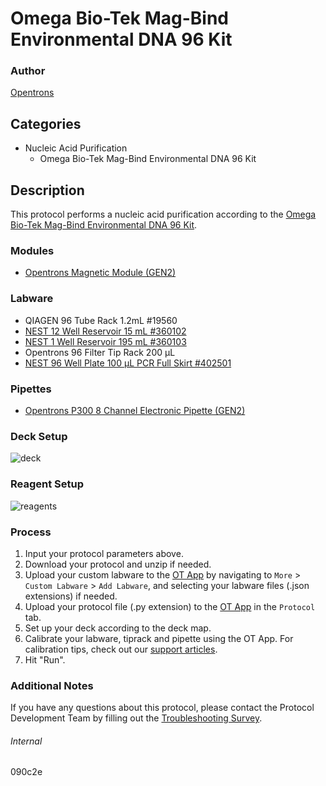 # Omega Bio-Tek Mag-Bind Environmental DNA 96 Kit


### Author
[Opentrons](https://opentrons.com/)


## Categories
* Nucleic Acid Purification
	* Omega Bio-Tek Mag-Bind Environmental DNA 96 Kit


## Description
This protocol performs a nucleic acid purification according to the [Omega Bio-Tek Mag-Bind Environmental DNA 96 Kit](https://s3.amazonaws.com/pf-user-files-01/u-4256/uploads/2023-03-14/is13ts3/QMF27.0248.M5645%20v9.0%202.pdf).


### Modules
* [Opentrons Magnetic Module (GEN2)](https://shop.opentrons.com/magnetic-module-gen2/)


### Labware
* QIAGEN 96 Tube Rack 1.2mL #19560
* [NEST 12 Well Reservoir 15 mL #360102](http://www.cell-nest.com/page94?_l=en&product_id=102)
* [NEST 1 Well Reservoir 195 mL #360103](http://www.cell-nest.com/page94?_l=en&product_id=102)
* Opentrons 96 Filter Tip Rack 200 µL
* [NEST 96 Well Plate 100 µL PCR Full Skirt #402501](http://www.cell-nest.com/page94?_l=en&product_id=97&product_category=96)


### Pipettes
* [Opentrons P300 8 Channel Electronic Pipette (GEN2)](https://shop.opentrons.com/8-channel-electronic-pipette/)


### Deck Setup
![deck](https://opentrons-protocol-library-website.s3.amazonaws.com/custom-README-images/090c2e/deck.png)


### Reagent Setup
![reagents](https://opentrons-protocol-library-website.s3.amazonaws.com/custom-README-images/090c2e/reagents.png)


### Process
1. Input your protocol parameters above.
2. Download your protocol and unzip if needed.
3. Upload your custom labware to the [OT App](https://opentrons.com/ot-app) by navigating to `More` > `Custom Labware` > `Add Labware`, and selecting your labware files (.json extensions) if needed.
4. Upload your protocol file (.py extension) to the [OT App](https://opentrons.com/ot-app) in the `Protocol` tab.
5. Set up your deck according to the deck map.
6. Calibrate your labware, tiprack and pipette using the OT App. For calibration tips, check out our [support articles](https://support.opentrons.com/en/collections/1559720-guide-for-getting-started-with-the-ot-2).
7. Hit "Run".


### Additional Notes
If you have any questions about this protocol, please contact the Protocol Development Team by filling out the [Troubleshooting Survey](https://protocol-troubleshooting.paperform.co/).


###### Internal
090c2e

